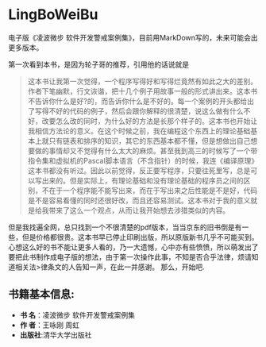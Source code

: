 # LingBoWeiBu
电子版《凌波微步 软件开发警戒案例集》，目前用MarkDown写的，未来可能会出更多版本。


第一次看到本书，是因为轮子哥的推荐，引用他的话说就是
>这本书让我第一次觉得，一个程序写得好和写得烂竟然有如此之大的差别。作者下笔幽默，行文诙谐，把十几个例子用故事一般的形式讲出来。这本书不告诉你什么是好?的，而告诉你什么是不好的。每一个案例的开头都给出了写得不好的代码的例子，然后会跟你解释的很清楚，说这么做有什么不好，改要怎么改的同时，为什么好的方法是长那个样子的。这本书也开始让我相信方法论的意义。在这个时候之前，我在编程这个东西上的理论基础基本上就只有链表和排序的知识，其它的东西基本都不懂，但是想做出自己想要做的事情却又不觉得有什么太大的麻烦。甚至我到高三的时候写了一个带指令集和虚拟机的Pascal脚本语言（不含指针）的时候，我连《编译原理》这本书都没有听过。因此以前觉得，反正要写程序，只要往死里写，总是可以写出来的。但是实际上，有理论基础和没有理论基础的程序员之间的区别，不在于一个程序能不能写出来，而在于写出来之后性能是不是好，代码是不是容易看懂的同时还很好改，而且还容易测试。这本书对于我的意义就是给我带来了这么一个观点，从而让我开始想去涉猎类似的内容。

但是我找遍全网，总只找到一个不很清楚的pdf版本，当当京东的旧书倒是有一些，但是价格都很贵。这本书早已停止印刷出版，所以原版新书几乎不可能买到。心想这么好的书不能让更多人看的，乃一大遗憾，心中亦有些愤愤，所以萌发出了要把此书制作成电子版的想法，由于第一次操作此事，不知是否合乎法律，烦请知道相关法>律条文的人告知一声，在此一并感谢。
那么，开始吧.


## 书籍基本信息:

- **书  名**：凌波微步 软件开发警戒案例集
- **作  者**：王咏刚 周虹
- **出版社**:清华大学出版社


